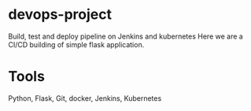 # devops-project
Build, test and deploy pipeline on Jenkins and kubernetes
Here we are a CI/CD building of simple flask application.
# Tools
Python, Flask, Git, docker, Jenkins, Kubernetes
